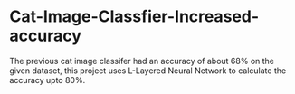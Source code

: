 # Cat-Image-Classfier-Increased-accuracy
The previous cat image classifer had an accuracy of about 68% on the given dataset, this project uses L-Layered Neural Network to calculate the accuracy upto 80%.
